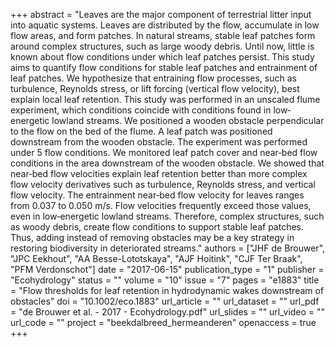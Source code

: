 +++
abstract = "Leaves are the major component of terrestrial litter input into aquatic systems. Leaves are distributed by the flow, accumulate in low flow areas, and form patches. In natural streams, stable leaf patches form around complex structures, such as large woody debris. Until now, little is known about flow conditions under which leaf patches persist. This study aims to quantify flow conditions for stable leaf patches and entrainment of leaf patches. We hypothesize that entraining flow processes, such as turbulence, Reynolds stress, or lift forcing (vertical flow velocity), best explain local leaf retention. This study was performed in an unscaled flume experiment, which conditions coincide with conditions found in low‐energetic lowland streams. We positioned a wooden obstacle perpendicular to the flow on the bed of the flume. A leaf patch was positioned downstream from the wooden obstacle. The experiment was performed under 5 flow conditions. We monitored leaf patch cover and near‐bed flow conditions in the area downstream of the wooden obstacle. We showed that near‐bed flow velocities explain leaf retention better than more complex flow velocity derivatives such as turbulence, Reynolds stress, and vertical flow velocity. The entrainment near‐bed flow velocity for leaves ranges from 0.037 to 0.050 m/s. Flow velocities frequently exceed those values, even in low‐energetic lowland streams. Therefore, complex structures, such as woody debris, create flow conditions to support stable leaf patches. Thus, adding instead of removing obstacles may be a key strategy in restoring biodiversity in deteriorated streams."
authors = ["JHF de Brouwer", "JPC Eekhout", "AA Besse-Lototskaya", "AJF Hoitink", "CJF Ter Braak", "PFM Verdonschot"]
date = "2017-06-15"
publication_type = "1"
publisher = "Ecohydrology"
status = ""
volume = "10"
issue = "7"
pages = "e1883"
title = "Flow thresholds for leaf retention in hydrodynamic wakes downstream of obstacles"
doi = "10.1002/eco.1883"
url_article = ""
url_dataset = ""
url_pdf = "de Brouwer et al. - 2017 - Ecohydrology.pdf"
url_slides = ""
url_video = ""
url_code = ""
project = "beekdalbreed_hermeanderen"
openaccess = true
+++